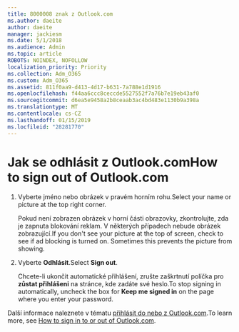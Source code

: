 ```yaml
---
title: 8000008 znak z Outlook.com
ms.author: daeite
author: daeite
manager: jackiesm
ms.date: 5/1/2018
ms.audience: Admin
ms.topic: article
ROBOTS: NOINDEX, NOFOLLOW
localization_priority: Priority
ms.collection: Adm_O365
ms.custom: Adm_O365
ms.assetid: 811f0aa9-d413-4d17-b631-7a788e1d1916
ms.openlocfilehash: f44aa6ccc8ceccde5527552f7a76b7e19eb43af0
ms.sourcegitcommit: d6ea5e9458a2b8ceaab3ac4bd483e1130b9a398a
ms.translationtype: MT
ms.contentlocale: cs-CZ
ms.lasthandoff: 01/15/2019
ms.locfileid: "28281770"
---
```

# <a name="how-to-sign-out-of-outlookcom"></a><span data-ttu-id="a571c-102">Jak se odhlásit z Outlook.com</span><span class="sxs-lookup"><span data-stu-id="a571c-102">How to sign out of Outlook.com</span></span>

1. <span data-ttu-id="a571c-103">Vyberte jméno nebo obrázek v pravém horním rohu.</span><span class="sxs-lookup"><span data-stu-id="a571c-103">Select your name or picture at the top right corner.</span></span>
    
    <span data-ttu-id="a571c-p101">Pokud není zobrazen obrázek v horní části obrazovky, zkontrolujte, zda je zapnuta blokování reklam. V některých případech nebude obrázek zobrazující.</span><span class="sxs-lookup"><span data-stu-id="a571c-p101">If you don't see your picture at the top of screen, check to see if ad blocking is turned on. Sometimes this prevents the picture from showing.</span></span>
    
2. <span data-ttu-id="a571c-106">Vyberte **Odhlásit**.</span><span class="sxs-lookup"><span data-stu-id="a571c-106">Select **Sign out**.</span></span> 
    
    <span data-ttu-id="a571c-107">Chcete-li ukončit automatické přihlášení, zrušte zaškrtnutí políčka pro **zůstat přihlášeni** na stránce, kde zadáte své heslo.</span><span class="sxs-lookup"><span data-stu-id="a571c-107">To stop signing in automatically, uncheck the box for **Keep me signed in** on the page where you enter your password.</span></span> 
    
<span data-ttu-id="a571c-108">Další informace naleznete v tématu [přihlásit do nebo z Outlook.com](https://go.microsoft.com/fwlink/p/?linkid=873113).</span><span class="sxs-lookup"><span data-stu-id="a571c-108">To learn more, see [How to sign in to or out of Outlook.com](https://go.microsoft.com/fwlink/p/?linkid=873113).</span></span>
  

